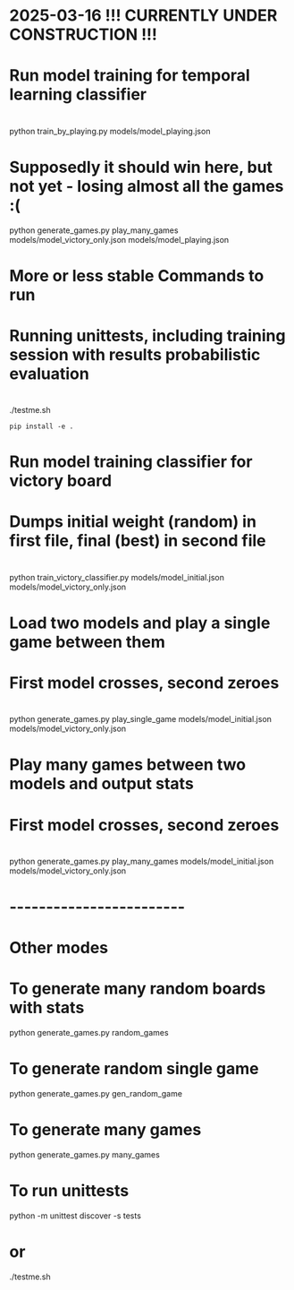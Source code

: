 #
#  2025-03-16 !!! CURRENTLY UNDER CONSTRUCTION  !!!
# Run model training for temporal learning classifier
#
python train_by_playing.py models/model_playing.json

# Supposedly it should win here, but not yet - losing almost all the games :(
python generate_games.py play_many_games  models/model_victory_only.json models/model_playing.json



#
# More or less stable Commands to run
#


#
# Running unittests, including training session with results probabilistic evaluation
#
./testme.sh

```
pip install -e .
```

#
# Run model training classifier for victory board
# Dumps initial weight (random) in first file, final (best) in second file
#
python train_victory_classifier.py models/model_initial.json models/model_victory_only.json

#
# Load two models and play a single game between them
# First model crosses, second zeroes
#
python generate_games.py play_single_game  models/model_initial.json models/model_victory_only.json


#
# Play many games between two models and output stats
# First model crosses, second zeroes
#
python generate_games.py play_many_games  models/model_initial.json models/model_victory_only.json








# ------------------------


#
# Other modes
#
# To generate many random boards with stats
python generate_games.py random_games

# To generate random single game
python generate_games.py gen_random_game


# To generate many games
python generate_games.py many_games



# To run unittests
python -m unittest discover -s tests
# or
./testme.sh
```
